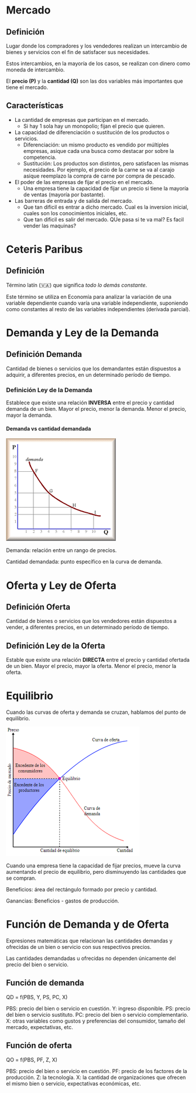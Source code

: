 # Mercado

## Definición

Lugar donde los compradores y los vendedores realizan un intercambio de bienes y servicios con el fin de satisfacer sus necesidades.

Estos intercambios, en la mayoría de los casos, se realizan con dinero como moneda de intercambio.

El **precio (P)** y la **cantidad (Q)** son las dos variables más importantes que tiene el mercado.

## Características

- La cantidad de empresas que participan en el mercado.
  - Si hay 1 sola hay un monopolio; fijan el precio que quieren.
- La capacidad de diferenciación o sustitución de los productos o servicios.
  - Diferenciación: un mismo producto es vendido por múltiples empresas, asique cada una busca como destacar por sobre la competencia.
  - Sustitución: Los productos son distintos, pero satisfacen las mismas necesidades. Por ejemplo, el precio de la carne se va al carajo asique reemplazo la compra de carne por compra de pescado.
- El poder de las empresas de fijar el precio en el mercado.
  - Una empresa tiene la capacidad de fijar un precio si tiene la mayoría de ventas (mayoría por bastante).
- Las barreras de entrada y de salida del mercado.
  - Que tan dificil es entrar a dicho mercado. Cual es la inversion inicial, cuales son los conocimientos iniciales, etc.
  - Que tan dificil es salir del mercado. QUe pasa si te va mal? Es facil vender las maquinas? 

# Ceteris Paribus
## Definición

Término latín (🇻🇦) que significa _todo lo demás constante_.

Este término se utiliza en Economía para analizar la variación de una variable dependiente cuando varía una variable independiente, suponiendo como constantes al resto de las variables independientes (derivada parcial).

# Demanda y Ley de la Demanda

## Definición Demanda

Cantidad de bienes o servicios que los demandantes están dispuestos a adquirir, a diferentes precios, en un determinado período de tiempo.

### Definición Ley de la Demanda

Establece que existe una relación **INVERSA** entre el precio y cantidad demanda de un bien.
Mayor el precio, menor la demanda.
Menor el precio, mayor la demanda.

#### Demanda vs cantidad demandada

![Curva de demanda](imagenes/curva_demanda.png)

Demanda: relación entre un rango de precios.

Cantidad demandada: punto específico en la curva de demanda.

# Oferta y Ley de Oferta

## Definición Oferta

Cantidad de bienes o servicios que los vendedores están dispuestos a vender, a diferentes precios, en un determinado período de tiempo.

## Definición Ley de la Oferta

Estable que existe una relación **DIRECTA** entre el precio y cantidad ofertada de un bien.
Mayor el precio, mayor la oferta.
Menor el precio, menor la oferta.

# Equilibrio

Cuando las curvas de oferta y demanda se cruzan, hablamos del punto de equilibrio.

![Equilibrio de oferta y demanda](imagenes/equilibrio.png)

Cuando una empresa tiene la capacidad de fijar precios, mueve la curva aumentando el precio de equilibrio, pero disminuyendo las cantidades que se compran.

Beneficios: área del rectángulo formado por precio y cantidad.

Ganancias: Beneficios - gastos de producción.

# Función de Demanda y de Oferta

Expresiones matemáticas que relacionan las cantidades demandas y ofrecidas de un bien o servicio con sus respectivos precios.

Las cantidades demandadas u ofrecidas no dependen únicamente del precio del bien o servicio.

## Función de demanda

QD = f(PBS, Y, PS, PC, X)

PBS: precio del bien o servicio en cuestión.
Y: ingreso disponible.
PS: precio del bien o servicio sustituto.
PC: precio del bien o servicio complementario.
X: otras variables como gustos y preferencias del consumidor, tamaño del mercado, expectativas, etc.

## Función de oferta

QO = f(PBS, PF, Z, X)

PBS: precio del bien o servicio en cuestión.
PF: precio de los factores de la producción.
Z: la tecnología.
X: la cantidad de organizaciones que ofrecen el mismo bien o servicio, expectativas económicas, etc.
